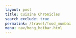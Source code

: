```yaml
---
layout: post 
title: Cuisine Chronicles
search_exclude: true
permalink: /travel/food_mumbai
menu: nav/hong_hotbar.html
---
```



